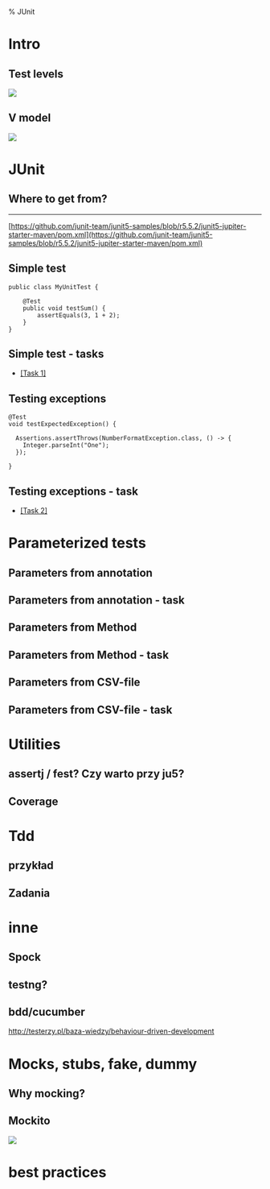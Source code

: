 % JUnit

# Intro

## Test levels

![](http://www.duncannisbet.co.uk/wp-content/uploads/2012/07/test_pyramid-300x218.gif)

## V model

![](https://insights.sei.cmu.edu/assets/content/F1%20-%20Traditional%20V%20Model.jpg)

<!--

Intro o testach ogólnie i gdzie jest miejsce testowania w cyklu życia oprogramowania

http://testerzy.pl/baza-wiedzy/poziomy-testowania

http://testerzy.pl/praktyka-testowania/automatyzacja-w-procesie-testowania

-->

# JUnit 

## Where to get from?

---

[https://github.com/junit-team/junit5-samples/blob/r5.5.2/junit5-jupiter-starter-maven/pom.xml](https://github.com/junit-team/junit5-samples/blob/r5.5.2/junit5-jupiter-starter-maven/pom.xml)

## Simple test

```
public class MyUnitTest {

    @Test
    public void testSum() {
        assertEquals(3, 1 + 2);
    }
}
```

## Simple test - tasks


* <a href="junit-tasks.html#/zadanie-1" target="_blank">[Task 1]</a>

## Testing exceptions

```
@Test
void testExpectedException() {
 
  Assertions.assertThrows(NumberFormatException.class, () -> {
    Integer.parseInt("One");
  });
 
}
```

## Testing exceptions - task

* <a href="junit-tasks.html#/zadanie-2" target="_blank">[Task 2]</a>


# Parameterized tests

## Parameters from annotation

## Parameters from annotation - task

## Parameters from Method 

## Parameters from Method - task

## Parameters from CSV-file

## Parameters from CSV-file - task



# Utilities

## assertj / fest? Czy warto przy ju5? 

## Coverage

# Tdd

## przykład 
## Zadania 

# inne 
## Spock 
## testng? 
## bdd/cucumber 

http://testerzy.pl/baza-wiedzy/behaviour-driven-development

# Mocks, stubs, fake, dummy

## Why mocking?


## Mockito 

![](https://raw.githubusercontent.com/mockito/mockito.github.io/master/img/logo%402x.png)



# best practices
<!--
simple mocking:

https://www.vogella.com/tutorials/Mockito/article.html
https://stackoverflow.com/questions/28295625/mockito-spy-vs-mock

https://blog.pragmatists.com/test-doubles-fakes-mocks-and-stubs-1a7491dfa3da

https://www.baeldung.com/mockito-mock-methods




adnotacje
https://www.baeldung.com/mockito-annotations

j8
https://www.baeldung.com/mockito-2-java-8

inne
https://www.baeldung.com/mockito-series & https://www.baeldung.com/?s=mockito


-->